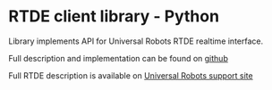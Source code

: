 # RTDE client library - Python
Library implements API for Universal Robots RTDE realtime interface.

Full description and implementation can be found on [github](https://github.com/UniversalRobots/RTDE_Python_Client_Library)

Full RTDE description is available on [Universal Robots support site](https://www.universal-robots.com/support/)